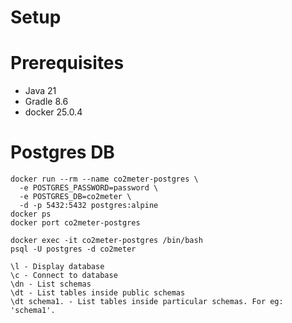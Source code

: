 Setup
==========================================================================

# Prerequisites

- Java 21
- Gradle 8.6
- docker 25.0.4

# Postgres DB

```shell
docker run --rm --name co2meter-postgres \
  -e POSTGRES_PASSWORD=password \
  -e POSTGRES_DB=co2meter \
  -d -p 5432:5432 postgres:alpine
docker ps
docker port co2meter-postgres
```

```shell
docker exec -it co2meter-postgres /bin/bash
psql -U postgres -d co2meter
```

```psql
\l - Display database
\c - Connect to database
\dn - List schemas
\dt - List tables inside public schemas
\dt schema1. - List tables inside particular schemas. For eg: 'schema1'.
```